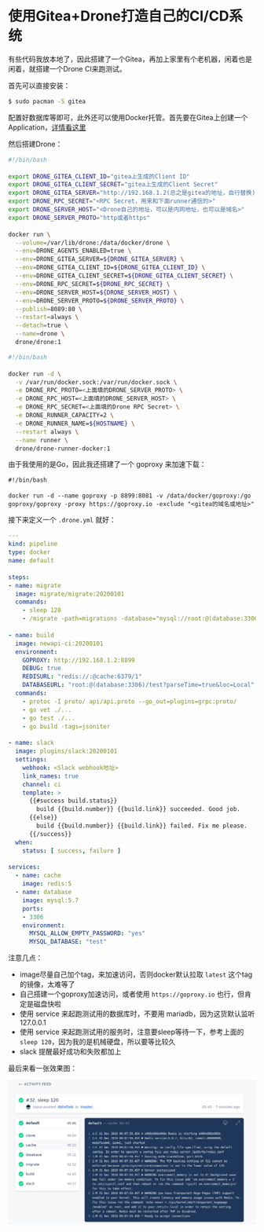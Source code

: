 # 使用Gitea+Drone打造自己的CI/CD系统

有些代码我放本地了，因此搭建了一个Gitea，再加上家里有个老机器，闲着也是闲着，就搭建一个Drone CI来跑测试。

首先可以直接安装：

```bash
$ sudo pacman -S gitea
```

配置好数据库等即可，此外还可以使用Docker托管。首先要在Gitea上创建一个Application，[详情看这里](https://docs.drone.io/installation/providers/gitea/)

然后搭建Drone：

```bash
#!/bin/bash

export DRONE_GITEA_CLIENT_ID="gitea上生成的Client ID"
export DRONE_GITEA_CLIENT_SECRET="gitea上生成的Client Secret"
export DRONE_GITEA_SERVER="http://192.168.1.2(总之是gitea的地址，自行替换)"
export DRONE_RPC_SECRET="<RPC Secret，用来和下面runner通信的>"
export DRONE_SERVER_HOST="<Drone自己的地址，可以是内网地址，也可以是域名>"
export DRONE_SERVER_PROTO="http或者https"

docker run \
  --volume=/var/lib/drone:/data/docker/drone \
  --env=DRONE_AGENTS_ENABLED=true \
  --env=DRONE_GITEA_SERVER=${DRONE_GITEA_SERVER} \
  --env=DRONE_GITEA_CLIENT_ID=${DRONE_GITEA_CLIENT_ID} \
  --env=DRONE_GITEA_CLIENT_SECRET=${DRONE_GITEA_CLIENT_SECRET} \
  --env=DRONE_RPC_SECRET=${DRONE_RPC_SECRET} \
  --env=DRONE_SERVER_HOST=${DRONE_SERVER_HOST} \
  --env=DRONE_SERVER_PROTO=${DRONE_SERVER_PROTO} \
  --publish=8089:80 \
  --restart=always \
  --detach=true \
  --name=drone \
  drone/drone:1
```

```bash
#!/bin/bash

docker run -d \
  -v /var/run/docker.sock:/var/run/docker.sock \
  -e DRONE_RPC_PROTO=<上面填的DRONE_SERVER_PROTO> \
  -e DRONE_RPC_HOST=<上面填的DRONE_SERVER_HOST> \
  -e DRONE_RPC_SECRET=<上面填的Drone RPC Secret> \
  -e DRONE_RUNNER_CAPACITY=2 \
  -e DRONE_RUNNER_NAME=${HOSTNAME} \
  --restart always \
  --name runner \
  drone/drone-runner-docker:1
```

由于我使用的是Go，因此我还搭建了一个 goproxy 来加速下载：

```
#!/bin/bash

docker run -d --name goproxy -p 8899:8081 -v /data/docker/goproxy:/go goproxy/goproxy -proxy https://goproxy.io -exclude "<gitea的域名或地址>"
```

接下来定义一个 `.drone.yml` 就好：

```yml
---
kind: pipeline
type: docker                   
name: default

steps:              
- name: migrate
  image: migrate/migrate:20200101
  commands:                    
    - sleep 120                                                   
    - /migrate -path=migrations -database="mysql://root:@(database:3306)/test" up
                                                                    
- name: build     
  image: newapi-ci:20200101
  environment:                  
    GOPROXY: http://192.168.1.2:8899
    DEBUG: true
    REDISURL: "redis://:@cache:6379/1"
    DATABASEURL: "root:@(database:3306)/test?parseTime=true&loc=Local"
  commands:         
    - protoc -I proto/ api/api.proto --go_out=plugins=grpc:proto/
    - go vet ./...
    - go test ./...
    - go build -tags=jsoniter          
                                   
- name: slack                
  image: plugins/slack:20200101
  settings:
    webhook: <Slack webhook地址>
    link_names: true
    channel: ci
    template: >
      {{#success build.status}}
        build {{build.number}} {{build.link}} succeeded. Good job.
      {{else}}
        build {{build.number}} {{build.link}} failed. Fix me please.
      {{/success}}
  when:
    status: [ success, failure ]

services:
  - name: cache
    image: redis:5
  - name: database
    image: mysql:5.7
    ports:
    - 3306
    environment:
      MYSQL_ALLOW_EMPTY_PASSWORD: "yes"
      MYSQL_DATABASE: "test"
```

注意几点：

- image尽量自己加个tag，来加速访问，否则docker默认拉取 `latest` 这个tag的镜像，太难等了
- 自己搭建一个goproxy加速访问，或者使用 `https://goproxy.io` 也行，但肯定是磁盘快啦
- 使用 service 来起跑测试用的数据库时，不要用 mariadb，因为这货默认监听 127.0.0.1
- 使用 service 来起跑测试用的服务时，注意要sleep等待一下，参考上面的 `sleep 120`，因为我的是机械硬盘，所以要等比较久
- slack 提醒最好成功和失败都加上

最后来看一张效果图：

![drone ci](./img/drone_ci.png)
